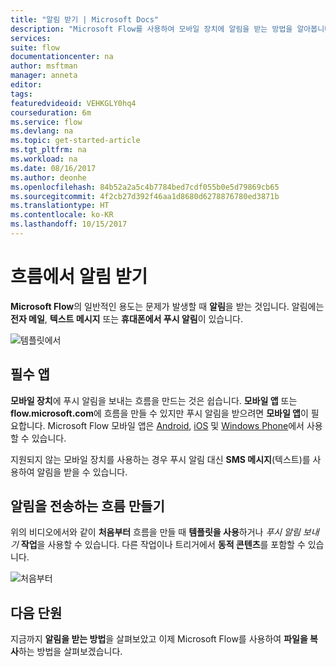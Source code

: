 ```yaml
---
title: "알림 받기 | Microsoft Docs"
description: "Microsoft Flow를 사용하여 모바일 장치에 알림을 받는 방법을 알아봅니다."
services: 
suite: flow
documentationcenter: na
author: msftman
manager: anneta
editor: 
tags: 
featuredvideoid: VEHKGLY0hq4
courseduration: 6m
ms.service: flow
ms.devlang: na
ms.topic: get-started-article
ms.tgt_pltfrm: na
ms.workload: na
ms.date: 08/16/2017
ms.author: deonhe
ms.openlocfilehash: 84b52a2a5c4b7784bed7cdf055b0e5d79869cb65
ms.sourcegitcommit: 4f2cb27d392f46aa1d8680d6278876780ed3871b
ms.translationtype: HT
ms.contentlocale: ko-KR
ms.lasthandoff: 10/15/2017
---
```

# <a name="get-notifications-from-a-flow"></a>흐름에서 알림 받기
**Microsoft Flow**의 일반적인 용도는 문제가 발생할 때 **알림**을 받는 것입니다.  알림에는 **전자 메일**, **텍스트 메시지** 또는 **휴대폰에서 푸시 알림**이 있습니다.

![템플릿에서](./media/learning-get-notifications/template-notifications.png)

## <a name="required-app"></a>필수 앱
**모바일 장치**에 푸시 알림을 보내는 흐름을 만드는 것은 쉽습니다.  **모바일 앱** 또는 **flow.microsoft.com**에 흐름을 만들 수 있지만 푸시 알림을 받으려면 **모바일 앱**이 필요합니다. Microsoft Flow 모바일 앱은 [Android](https://aka.ms/flowmobiledocsandroid), [iOS](https://aka.ms/flowmobiledocsios) 및 [Windows Phone](https://aka.ms/flowmobilewindows)에서 사용할 수 있습니다.

지원되지 않는 모바일 장치를 사용하는 경우 푸시 알림 대신 **SMS 메시지**(텍스트)를 사용하여 알림을 받을 수 있습니다.

## <a name="creating-flows-that-send-notifications"></a>알림을 전송하는 흐름 만들기
위의 비디오에서와 같이 **처음부터** 흐름을 만들 때 **템플릿을 사용**하거나 *푸시 알림 보내기* **작업**을 사용할 수 있습니다.  다른 작업이나 트리거에서 **동적 콘텐츠**를 포함할 수 있습니다.

![처음부터](./media/learning-get-notifications/notification-action.png)

## <a name="next-lesson"></a>다음 단원
지금까지 **알림을 받는 방법**을 살펴보았고 이제 Microsoft Flow를 사용하여 **파일을 복사**하는 방법을 살펴보겠습니다.

